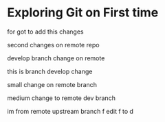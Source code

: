 # Exploring Git on First time

for got to add this changes

second changes on remote repo

develop branch change on remote

this is branch develop change

small change on remote branch

medium change to remote dev branch

im from remote upstream branch f
edit f to d
